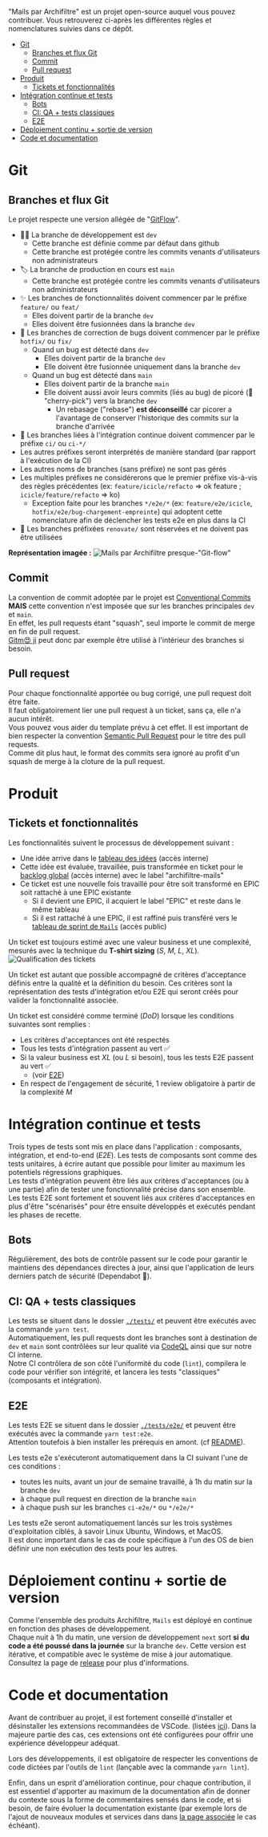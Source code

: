"Mails par Archifiltre" est un projet open-source auquel vous pouvez contribuer. Vous retrouverez ci-après les différentes règles et nomenclatures suivies dans ce dépôt.

- [Git](#git)
  - [Branches et flux Git](#branches-et-flux-git)
  - [Commit](#commit)
  - [Pull request](#pull-request)
- [Produit](#produit)
  - [Tickets et fonctionnalités](#tickets-et-fonctionnalités)
- [Intégration continue et tests](#intégration-continue-et-tests)
  - [Bots](#bots)
  - [CI: QA + tests classiques](#ci-qa--tests-classiques)
  - [E2E](#e2e)
- [Déploiement continu + sortie de version](#déploiement-continu--sortie-de-version)
- [Code et documentation](#code-et-documentation)

# Git
## Branches et flux Git
Le projet respecte une version allégée de "[GitFlow](https://danielkummer.github.io/git-flow-cheatsheet/index.fr_FR.html)".

- 🧑‍💻 La branche de développement est `dev`
  - Cette branche est définie comme par défaut dans github
  - Cette branche est protégée contre les commits venants d'utilisateurs non administrateurs
- 🏷️ La branche de production en cours est `main`
  - Cette branche est protégée contre les commits venants d'utilisateurs non administrateurs
- ✨ Les branches de fonctionnalités doivent commencer par le préfixe `feature/` ou `feat/`
  - Elles doivent partir de la branche `dev`
  - Elles doivent être fusionnées dans la branche `dev`
- 🐛 Les branches de correction de bugs doivent commencer par le préfixe `hotfix/` ou `fix/`
  - Quand un bug est détecté dans `dev`
    - Elles doivent partir de la branche `dev`
    - Elle doivent être fusionnée uniquement dans la branche `dev`
  - Quand un bug est détecté dans `main`
    - Elles doivent partir de la branche `main`
    - Elle doivent aussi avoir leurs commits (liés au bug) de picoré (🍒 "cherry-pick") vers la branche `dev`
      - Un rebasage ("rebase") **est déconseillé** car picorer a l'avantage de conserver l'historique des commits sur la branche d'arrivée
- 👷 Les branches liées à l'intégration continue doivent commencer par le préfixe `ci/` ou `ci-*/`
- Les autres préfixes seront interprétés de manière standard (par rapport à l'exécution de la CI)
- Les autres noms de branches (sans préfixe) ne sont pas gérés
- Les multiples préfixes ne considérerons que le premier préfixe vis-à-vis des règles précédentes (ex: `feature/icicle/refacto` => ok feature ; `icicle/feature/refacto` => ko)
  - Exception faite pour les branches `*/e2e/*` (ex: `feature/e2e/icicle`, `hotfix/e2e/bug-chargement-empreinte`) qui adoptent cette nomenclature afin de déclencher les tests e2e en plus dans la CI
- 🤖 Les branches préfixées `renovate/` sont réservées et ne doivent pas être utilisées

**Représentation imagée :**
![`Mails par Archifiltre` presque-"Git-flow"](./docs/img/archifiltre-mails-git-flow.svg)


## Commit
La convention de commit adoptée par le projet est [Conventional Commits](https://www.conventionalcommits.org/en/v1.0.0/) **MAIS** cette convention n'est imposée que sur les branches principales `dev` et `main`.  
En effet, les pull requests étant "squash", seul importe le commit de merge en fin de pull request.  
[Gitm😍 ji](https://gitmoji.dev/) peut donc par exemple être utilisé à l'intérieur des branches si besoin.

## Pull request
Pour chaque fonctionnalité apportée ou bug corrigé, une pull request doit être faite.  
Il faut obligatoirement lier une pull request à un ticket, sans ça, elle n'a aucun intérêt.  
Vous pouvez vous aider du template prévu à cet effet. Il est important de bien respecter la convention [Semantic Pull Request](https://github.com/zeke/semantic-pull-requests) pour le titre des pull requests.  
Comme dit plus haut, le format des commits sera ignoré au profit d'un squash de merge à la cloture de la pull request.

# Produit
## Tickets et fonctionnalités
Les fonctionnalités suivent le processus de développement suivant :
- Une idée arrive dans le [tableau des idées](https://github.com/orgs/SocialGouv/projects/10) (accès interne)
- Cette idée est évaluée, travaillée, puis transformée en ticket pour le [backlog global](https://github.com/orgs/SocialGouv/projects/9) (accès interne) avec le label "archifiltre-mails"
- Ce ticket est une nouvelle fois travaillé pour être soit transformé en EPIC soit rattaché à une EPIC existante
  - Si il devient une EPIC, il acquiert le label "EPIC" et reste dans le même tableau
  - Si il est rattaché à une EPIC, il est raffiné puis transféré vers le [tableau de sprint de `Mails`](https://github.com/SocialGouv/archifiltre-mails/projects/4) (accès public)

Un ticket est toujours estimé avec une valeur business et une complexité, mesurés avec la technique du **T-shirt sizing** (*S*, *M*, *L*, *XL*).
![Qualification des tickets](docs/img/ticket-grooming.png)

Un ticket est autant que possible accompagné de critères d'acceptance définis entre la qualité et la définition du besoin. Ces critères sont la représentation des tests d'intégration et/ou E2E qui seront créés pour valider la fonctionnalité associée.

Un ticket est considéré comme terminé (*DoD*) lorsque les conditions suivantes sont remplies :
- Les critères d'acceptances ont été respectés
- Tous les tests d'intégration passent au vert ✅
- Si la valeur business est *XL* (ou *L* si besoin), tous les tests E2E passent au vert ✅
  - (voir [E2E](#e2e))
- En respect de l'engagement de sécurité, 1 review obligatoire à partir de la complexité *M*

# Intégration continue et tests
Trois types de tests sont mis en place dans l'application : composants, intégration, et end-to-end (*E2E*).
Les tests de composants sont comme des tests unitaires, à écrire autant que possible pour limiter au maximum les potentiels régressions graphiques.  
Les tests d'intégration peuvent être liés aux critères d'acceptances (ou à une partie) afin de tester une fonctionnalité précise dans son ensemble.  
Les tests E2E sont fortement et souvent liés aux critères d'acceptances en plus d'être "scénarisés" pour être ensuite développés et exécutés pendant les phases de recette.

## Bots
Régulièrement, des bots de contrôle passent sur le code pour garantir le maintiens des dépendances directes à jour, ainsi que l'application de leurs derniers patch de sécurité (Dependabot 🤖).

## CI: QA + tests classiques
Les tests se situent dans le dossier [`./tests/`](./tests/) et peuvent être exécutés avec la commande `yarn test`.  
Automatiquement, les pull requests dont les branches sont à destination de `dev` et `main` sont contrôlées sur leur qualité via [CodeQL](https://codeql.github.com/) ainsi que sur notre CI interne.  
Notre CI contrôlera de son côté l'uniformité du code (`lint`), compilera le code pour vérifier son intégrité, et lancera les tests "classiques" (composants et intégration).

## E2E
Les tests E2E se situent dans le dossier [`./tests/e2e/`](./tests/e2e/) et peuvent être exécutés avec la commande `yarn test:e2e`.  
Attention toutefois à bien installer les prérequis en amont. (cf [README](./README.md#e2e)).  

Les tests e2e s'exécuteront automatiquement dans la CI suivant l'une de ces conditions :
- toutes les nuits, avant un jour de semaine travaillé, à 1h du matin sur la branche `dev`
- à chaque pull request en direction de la branche `main`
- à chaque push sur les branches `ci-e2e/*` ou `*/e2e/*`

Les tests e2e seront automatiquement lancés sur les trois systèmes d'exploitation ciblés, à savoir Linux Ubuntu, Windows, et MacOS.  
Il est donc important dans le cas de code spécifique à l'un des OS de bien définir une non exécution des tests pour les autres.

# Déploiement continu + sortie de version
Comme l'ensemble des produits Archifiltre, `Mails` est déployé en continue en fonction des phases de développement.  
Chaque nuit à 1h du matin, une version de développement `next` sort **si du code a été poussé dans la journée** sur la branche `dev`. Cette version est itérative, et compatible avec le système de mise à jour automatique.  
Consultez la page de [release](./docs/release.md) pour plus d'informations.

# Code et documentation
Avant de contribuer au projet, il est fortement conseillé d'installer et désinstaller les extensions recommandées de VSCode. (listées [ici](.vscode/extensions.json)). Dans la majeure partie des cas, ces extensions ont été configurées pour offrir une expérience développeur adéquat.

Lors des développements, il est obligatoire de respecter les conventions de code dictées par l'outils de `lint` (lançable avec la commande `yarn lint`).

Enfin, dans un esprit d'amélioration continue, pour chaque contribution, il est essentiel d'apporter au maximum de la documentation afin de donner du contexte sous la forme de commentaires sensés dans le code, et si besoin, de faire évoluer la documentation existante (par exemple lors de l'ajout de nouveaux modules et services dans dans [la page associée](docs/modules-and-services.md) le cas échéant).
